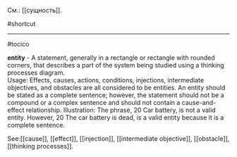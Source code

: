 См.: [[сущность]].

#shortcut




<hr/>

#tocico

<b>entity</b> -  A statement, generally in a rectangle or rectangle with rounded corners, that describes a part of the system being studied using a thinking processes diagram.  
Usage:  Effects, causes, actions, conditions, injections, intermediate objectives, and obstacles are all considered to be entities. An entity should be stated as a complete sentence; however, the statement should not be a compound or a complex sentence and should not contain a cause-and-effect relationship.
Illustration: The phrase, 20 Car battery, is not a valid entity.  However, 20 The car battery is dead, is a valid entity because it is a complete sentence.

 
 



See:[[cause]], [[effect]], [[injection]], [[intermediate objective]], [[obstacle]], [[thinking processes]].
